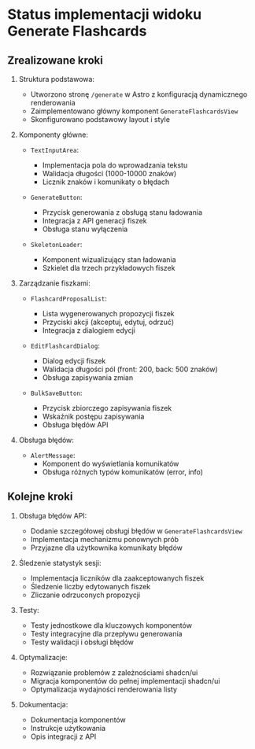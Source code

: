 # Status implementacji widoku Generate Flashcards

## Zrealizowane kroki

1. Struktura podstawowa:

   - Utworzono stronę `/generate` w Astro z konfiguracją dynamicznego renderowania
   - Zaimplementowano główny komponent `GenerateFlashcardsView`
   - Skonfigurowano podstawowy layout i style

2. Komponenty główne:

   - `TextInputArea`:
     - Implementacja pola do wprowadzania tekstu
     - Walidacja długości (1000-10000 znaków)
     - Licznik znaków i komunikaty o błędach
   - `GenerateButton`:

     - Przycisk generowania z obsługą stanu ładowania
     - Integracja z API generacji fiszek
     - Obsługa stanu wyłączenia

   - `SkeletonLoader`:
     - Komponent wizualizujący stan ładowania
     - Szkielet dla trzech przykładowych fiszek

3. Zarządzanie fiszkami:

   - `FlashcardProposalList`:

     - Lista wygenerowanych propozycji fiszek
     - Przyciski akcji (akceptuj, edytuj, odrzuć)
     - Integracja z dialogiem edycji

   - `EditFlashcardDialog`:

     - Dialog edycji fiszek
     - Walidacja długości pól (front: 200, back: 500 znaków)
     - Obsługa zapisywania zmian

   - `BulkSaveButton`:
     - Przycisk zbiorczego zapisywania fiszek
     - Wskaźnik postępu zapisywania
     - Obsługa błędów API

4. Obsługa błędów:
   - `AlertMessage`:
     - Komponent do wyświetlania komunikatów
     - Obsługa różnych typów komunikatów (error, info)

## Kolejne kroki

1. Obsługa błędów API:

   - Dodanie szczegółowej obsługi błędów w `GenerateFlashcardsView`
   - Implementacja mechanizmu ponownych prób
   - Przyjazne dla użytkownika komunikaty błędów

2. Śledzenie statystyk sesji:

   - Implementacja liczników dla zaakceptowanych fiszek
   - Śledzenie liczby edytowanych fiszek
   - Zliczanie odrzuconych propozycji

3. Testy:

   - Testy jednostkowe dla kluczowych komponentów
   - Testy integracyjne dla przepływu generowania
   - Testy walidacji i obsługi błędów

4. Optymalizacje:

   - Rozwiązanie problemów z zależnościami shadcn/ui
   - Migracja komponentów do pełnej implementacji shadcn/ui
   - Optymalizacja wydajności renderowania listy

5. Dokumentacja:
   - Dokumentacja komponentów
   - Instrukcje użytkowania
   - Opis integracji z API

